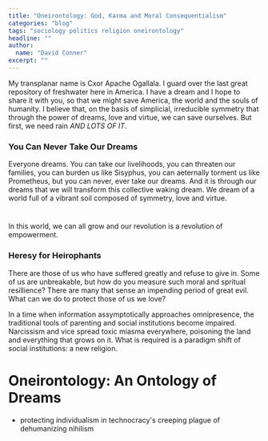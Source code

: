 ```yaml
---
title: "Oneirontology: God, Karma and Moral Consequentialism"
categories: "blog"
tags: "sociology politics religion oneirontology"
headline: ""
author:
  name: "David Conner"
excerpt: ""
---
```


My transplanar name is Cxor Apache Ogallala. I guard over the last
great repository of freshwater here in America. I have a dream and I
hope to share it with you, so that we might save America, the world
and the souls of humanity. I believe that, on the basis of simplicial,
irreducible symmetry that through the power of dreams, love and
virtue, we can save ourselves. But first, we need rain *AND LOTS OF
IT*.

### You Can Never Take Our Dreams

Everyone dreams. You can take our livelihoods, you can threaten our
families, you can burden us like Sisyphus, you can aeternally torment
us like Prometheus, but you can never, ever take our dreams. And it is
through our dreams that we will transform this collective waking
dream. We dream of a world full of a vibrant soil composed of
symmetry, love and virtue.

#

In this world, we can all grow and our revolution is a revolution of
empowerment.

### Heresy for Heirophants

There are those of us who have suffered greatly and refuse to give
in. Some of us are unbreakable, but how do you measure such moral and
spritual resillience? There are many that sense an impending period of
great evil. What can we do to protect those of us we love?

In a time when information assymptotically approaches omnipresence,
the traditional tools of parenting and social institutions become
impaired. Narcissism and vice spread toxic miasma everywhere,
poisoning the land and everything that grows on it. What is required
is a paradigm shift of social institutions: a new religion.

# Oneirontology: An Ontology of Dreams

- protecting individualism in technocracy's creeping plague of
  dehumanizing nihilism
